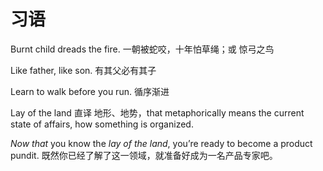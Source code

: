 # 习语



Burnt child dreads the fire. 一朝被蛇咬，十年怕草绳；或 惊弓之鸟

Like father, like son. 有其父必有其子

Learn to walk before you run. 循序渐进


Lay of the land 直译 地形、地势，that metaphorically means the current state of affairs, how something is organized.

*Now that* you know the *lay of the land*, you’re ready to become a product pundit. 既然你已经了解了这一领域，就准备好成为一名产品专家吧。


